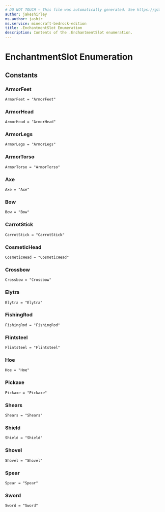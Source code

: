 ```yaml
---
# DO NOT TOUCH — This file was automatically generated. See https://github.com/mojang/minecraftapidocsgenerator to modify descriptions, examples, etc.
author: jakeshirley
ms.author: jashir
ms.service: minecraft-bedrock-edition
title: .EnchantmentSlot Enumeration
description: Contents of the .EnchantmentSlot enumeration.
---
```

# EnchantmentSlot Enumeration

## Constants
### **ArmorFeet**
`ArmorFeet = "ArmorFeet"`
### **ArmorHead**
`ArmorHead = "ArmorHead"`
### **ArmorLegs**
`ArmorLegs = "ArmorLegs"`
### **ArmorTorso**
`ArmorTorso = "ArmorTorso"`
### **Axe**
`Axe = "Axe"`
### **Bow**
`Bow = "Bow"`
### **CarrotStick**
`CarrotStick = "CarrotStick"`
### **CosmeticHead**
`CosmeticHead = "CosmeticHead"`
### **Crossbow**
`Crossbow = "Crossbow"`
### **Elytra**
`Elytra = "Elytra"`
### **FishingRod**
`FishingRod = "FishingRod"`
### **Flintsteel**
`Flintsteel = "Flintsteel"`
### **Hoe**
`Hoe = "Hoe"`
### **Pickaxe**
`Pickaxe = "Pickaxe"`
### **Shears**
`Shears = "Shears"`
### **Shield**
`Shield = "Shield"`
### **Shovel**
`Shovel = "Shovel"`
### **Spear**
`Spear = "Spear"`
### **Sword**
`Sword = "Sword"`
